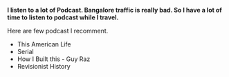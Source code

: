 **I listen to a lot of Podcast. Bangalore traffic is really bad. So I have a lot of time to listen to podcast while I travel.**

Here are few podcast I recomment.  


- This American Life
- Serial
- How I Built this - Guy Raz
- Revisionist History
